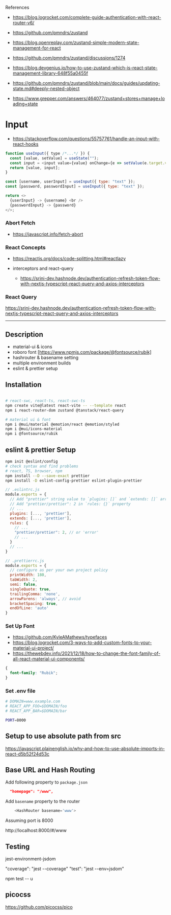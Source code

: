 References

- https://blog.logrocket.com/complete-guide-authentication-with-react-router-v6/
- https://github.com/pmndrs/zustand
- https://blog.openreplay.com/zustand-simple-modern-state-management-for-react

- https://github.com/pmndrs/zustand/discussions/1274
- https://blog.devgenius.io/how-to-use-zustand-which-is-react-state-management-library-648f55a0455f
- https://github.com/pmndrs/zustand/blob/main/docs/guides/updating-state.md#deeply-nested-object

- https://www.grepper.com/answers/464077/zustand+stores+manage+loading+state

# Input

- https://stackoverflow.com/questions/55757761/handle-an-input-with-react-hooks

```js
function useInput({ type /*...*/ }) {
  const [value, setValue] = useState("");
  const input = <input value={value} onChange={e => setValue(e.target.value)} type={type} />;
  return [value, input];
}

const [username, userInput] = useInput({ type: "text" });
const [password, passwordInput] = useInput({ type: "text" });

return <>
  {userInput} -> {username} <br />
  {passwordInput} -> {password}
</>;
```

### Abort Fetch

- https://javascript.info/fetch-abort

### React Concepts

- https://reactjs.org/docs/code-splitting.html#reactlazy

- interceptors and react-query
  - https://srini-dev.hashnode.dev/authentication-refresh-token-flow-with-nextjs-typescript-react-query-and-axios-interceptors



### React Query

https://srini-dev.hashnode.dev/authentication-refresh-token-flow-with-nextjs-typescript-react-query-and-axios-interceptors


---


## Description

- material-ui & icons
- roboro font [https://www.npmjs.com/package/@fontsource/rubik]
- hashrouter & basename setting
- multiple environment builds
- eslint & prettier setup

## Installation

```bash

# react-swc, react-ts, react-swc-ts
npm create vite@latest react-vite -- --template react
npm i react-router-dom zustand @tanstack/react-query

# material ui & font
npm i @mui/material @emotion/react @emotion/styled
npm i @mui/icons-material
npm i @fontsource/rubik
```

## eslint & prettier Setup

```bash
npm init @eslint/config
# check syntax and find problems
# react, TS, browser, npm
npm install --D --save-exact prettier
npm install -D eslint-config-prettier eslint-plugin-prettier
```



```js
// .eslintrc.js
module.exports = {
  // Add "prettier" string value to `plugins: []` and `extends: []` array
  // Add "prettier/prettier": 2 in `rules: {}` property
  // ...
  plugins: [..., 'prettier'],
  extends: [..., 'prettier'],
  rules: {
    // ...
    "prettier/prettier": 2, // or 'error'
    // ...
  }
  // ...
}
```

```js
// .prettierrc.js
module.exports = {
  // configure as per your own project policy
  printWidth: 180,
  tabWidth: 2,
  semi: false,
  singleQuote: true,
  trailingComma: 'none',
  arrowParens: 'always', // avoid
  bracketSpacing: true,
  endOfLine: 'auto'
}
```

### Set Up Font

- https://github.com/KyleAMathews/typefaces
- https://blog.logrocket.com/3-ways-to-add-custom-fonts-to-your-material-ui-project/
- https://thewebdev.info/2021/12/18/how-to-change-the-font-family-of-all-react-material-ui-components/

```css
{
  font-family: "Rubik";
}
```

### Set .env file

```bash
# DOMAIN=www.example.com
# REACT_APP_FOO=$DOMAIN/foo
# REACT_APP_BAR=$DOMAIN/bar

PORT=8000
```


## Setup to use absolute path from src

https://javascript.plainenglish.io/why-and-how-to-use-absolute-imports-in-react-d5b52f24d53c


## Base URL and Hash Routing

Add following property to `package.json`

```json
  "homepage": "/www",
```

Add `basename` property to the router

```js
    <HashRouter basename='www'>
```

Assuming port is 8000

http://localhost:8000/#/www



## Testing

jest-environment-jsdom

"coverage": "jest --coverage"
"test": "jest --env=jsdom"

npm test -- u



## picocss

https://github.com/picocss/pico


